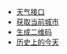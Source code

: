 * <a href="https://github.com/Jon-Millent/guitar/tree/master/weather">天气接口</a>
* <a href="https://github.com/Jon-Millent/guitar/blob/master/api/ip.MD">获取当前城市</a>
* <a href="https://github.com/Jon-Millent/guitar/blob/master/api/qrcode.MD">生成二维码</a>
* <a href="https://github.com/Jon-Millent/guitar/blob/master/api/history-today.MD">历史上的今天</a>
